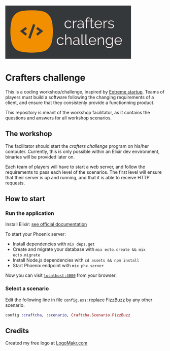 ![logo](./assets/static/images/logo.png)

# Crafters challenge

This is a coding workshop/challenge, inspired by 
[Extreme startup](https://github.com/rchatley/extreme_startup). 
Teams of players must build a software following the changing requirements of a client, 
and ensure that they consistenly provide a functionning product. 

This repository is meant of the workshop facilitator, as it contains the questions 
and answers for all workshop scenarios.

## The workshop

The facilitator should start the *crafters challenge* program on his/her computer.
Currently, this is only possible within an Elixir dev environment, 
binaries will be provided later on.

Each team of players will have to start a web server, and follow the requirements
to pass each level of the scenarios. 
The first level will ensure that their server is up and running,
and that it is able to receive HTTP requests.

## How to start

### Run the application

Install Elixir: [see official documentation](https://elixir-lang.org/install.html) 

To start your Phoenix server:

  * Install dependencies with `mix deps.get`
  * Create and migrate your database with `mix ecto.create && mix ecto.migrate`
  * Install Node.js dependencies with `cd assets && npm install`
  * Start Phoenix endpoint with `mix phx.server`

Now you can visit [`localhost:4000`](http://localhost:4000) from your browser.

### Select a scenario

Edit the following line in file `config.exs`: replace FizzBuzz by any other scenario.

```elixir
config :craftcha, :scenario, Craftcha.Scenario.FizzBuzz
```

## Credits

Created my free logo at [LogoMakr.com](https://my.logomakr.com/)
